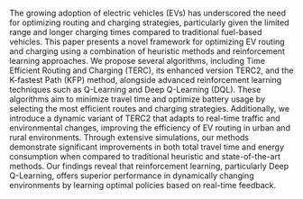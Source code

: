 The growing adoption of electric vehicles (EVs) has underscored the need for optimizing routing and charging strategies, particularly given the limited range and longer charging times compared to traditional fuel-based vehicles. This paper presents a novel framework for optimizing EV routing and charging using a combination of heuristic methods and reinforcement learning approaches. We propose several algorithms, including Time Efficient Routing and Charging (TERC), its enhanced version TERC2, and the K-fastest Path (KFP) method, alongside advanced reinforcement learning techniques such as Q-Learning and Deep Q-Learning (DQL). These algorithms aim to minimize travel time and optimize battery usage by selecting the most efficient routes and charging strategies. Additionally, we introduce a dynamic variant of TERC2 that adapts to real-time traffic and environmental changes, improving the efficiency of EV routing in urban and rural environments. Through extensive simulations, our methods demonstrate significant improvements in both total travel time and energy consumption when compared to traditional heuristic and state-of-the-art methods. Our findings reveal that reinforcement learning, particularly Deep Q-Learning, offers superior performance in dynamically changing environments by learning optimal policies based on real-time feedback.
